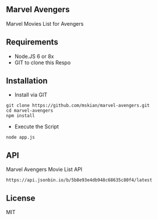 ## Marvel Avengers

<p>Marvel Movies List for Avengers</p>

## Requirements

- Node.JS 6 or 8x
- GIT to clone this Respo

## Installation

- Install via GIT

```
git clone https://github.com/mskian/marvel-avengers.git
cd marvel-avengers
npm install
```

- Execute the Script

```
node app.js
```

## API

Marvel Avengers Movie List API

```
https://api.jsonbin.io/b/5b8e93e4db948c68635c80f4/latest
```
## License

MIT
